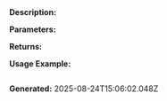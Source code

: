 
## 

**Description:** 

**Parameters:**


**Returns:** 

**Usage Example:**
```typescript

```

**Generated:** 2025-08-24T15:06:02.048Z
